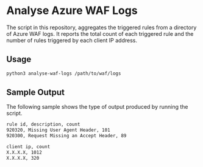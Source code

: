 # Analyse Azure WAF Logs

The script in this repository, aggregates the triggered rules from a directory of Azure WAF logs.
It reports the total count of each triggered rule and the number of rules triggered by each client IP address.

## Usage

```bash
python3 analyse-waf-logs /path/to/waf/logs
```

## Sample Output

The following sample shows the type of output produced by running the script.

```bash
rule id, description, count
920320, Missing User Agent Header, 101
920300, Request Missing an Accept Header, 89

client ip, count
X.X.X.X, 1012
X.X.X.X, 320
```
